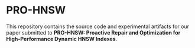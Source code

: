 # PRO-HNSW
This repository contains the source code and experimental artifacts for our paper submitted to **PRO-HNSW: Proactive Repair and Optimization for High-Performance Dynamic HNSW Indexes**.


